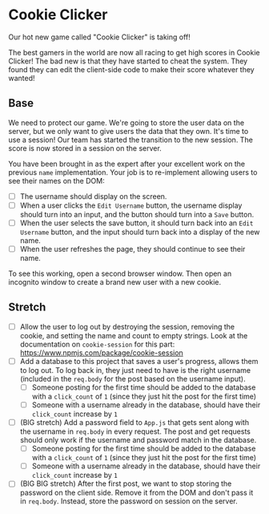 # Cookie Clicker

Our hot new game called "Cookie Clicker" is taking off!

The best gamers in the world are now all racing to get high scores in Cookie Clicker! The bad new is that they have started to cheat the system. They found they can edit the client-side code to make their score whatever they wanted!

## Base

We need to protect our game. We're going to store the user data on the server, but we only want to give users the data that they own. It's time to use a session! Our team has started the transition to the new session. The score is now stored in a session on the server.

You have been brought in as the expert after your excellent work on the previous `name` implementation. Your job is to re-implement allowing users to see their names on the DOM:

- [ ] The username should display on the screen.
- [ ] When a user clicks the `Edit Username` button, the username display should turn into an input, and the button should turn into a `Save` button.
- [ ] When the user selects the save button, it should turn back into an `Edit Username` button, and the input should turn back into a display of the new name.
- [ ] When the user refreshes the page, they should continue to see their name.

To see this working, open a second browser window. Then open an incognito window to create a brand new user with a new cookie.

## Stretch

- [ ] Allow the user to log out by destroying the session, removing the cookie, and setting the name and count to empty strings. Look at the documentation on `cookie-session` for this part: https://www.npmjs.com/package/cookie-session
- [ ] Add a database to this project that saves a user's progress, allows them to log out. To log back in, they just need to have is the right username (included in the `req.body` for the post based on the username input).
    - [ ] Someone posting for the first time should be added to the database with a `click_count` of `1` (since they just hit the post for the first time)
    - [ ] Someone with a username already in the database, should have their `click_count` increase by `1`
- [ ] (BIG stretch) Add a password field to `App.js` that gets sent along with the username in `req.body` in every request. The post and get requests should only work if the username and password match in the database.
    - [ ] Someone posting for the first time should be added to the database with a `click_count` of `1` (since they just hit the post for the first time)
    - [ ] Someone with a username already in the database, should have their `click_count` increase by `1`
- [ ] (BIG BIG stretch) After the first post, we want to stop storing the password on the client side. Remove it from the DOM and don't pass it in `req.body`. Instead, store the password on session on the server.